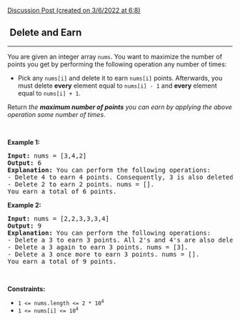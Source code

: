 [Discussion Post (created on 3/6/2022 at 6:8)](https://leetcode.com/problems/delete-and-earn/discuss/2231775/Rust-or-BTreeMap-or-Two-Pointers)  
<h2>  Delete and Earn</h2><hr><div><p>You are given an integer array <code>nums</code>. You want to maximize the number of points you get by performing the following operation any number of times:</p>

<ul>
	<li>Pick any <code>nums[i]</code> and delete it to earn <code>nums[i]</code> points. Afterwards, you must delete <b>every</b> element equal to <code>nums[i] - 1</code> and <strong>every</strong> element equal to <code>nums[i] + 1</code>.</li>
</ul>

<p>Return <em>the <strong>maximum number of points</strong> you can earn by applying the above operation some number of times</em>.</p>

<p>&nbsp;</p>
<p><strong>Example 1:</strong></p>

<pre><strong>Input:</strong> nums = [3,4,2]
<strong>Output:</strong> 6
<strong>Explanation:</strong> You can perform the following operations:
- Delete 4 to earn 4 points. Consequently, 3 is also deleted. nums = [2].
- Delete 2 to earn 2 points. nums = [].
You earn a total of 6 points.
</pre>

<p><strong>Example 2:</strong></p>

<pre><strong>Input:</strong> nums = [2,2,3,3,3,4]
<strong>Output:</strong> 9
<strong>Explanation:</strong> You can perform the following operations:
- Delete a 3 to earn 3 points. All 2's and 4's are also deleted. nums = [3,3].
- Delete a 3 again to earn 3 points. nums = [3].
- Delete a 3 once more to earn 3 points. nums = [].
You earn a total of 9 points.</pre>

<p>&nbsp;</p>
<p><strong>Constraints:</strong></p>

<ul>
	<li><code>1 &lt;= nums.length &lt;= 2 * 10<sup>4</sup></code></li>
	<li><code>1 &lt;= nums[i] &lt;= 10<sup>4</sup></code></li>
</ul>
</div>